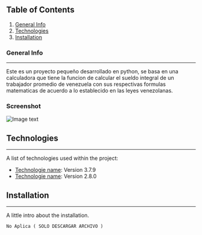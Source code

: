 ## Table of Contents
1. [General Info](#general-info)
2. [Technologies](#technologies)
3. [Installation](#installation)
### General Info
***
Este es un proyecto pequeño desarrollado en python, se basa en una calculadora que tiene la funcion
de calcular el sueldo integral de un trabajador promedio de venezuela con sus respectivas formulas 
matematicas de acuerdo a lo establecido en las leyes venezolanas.

### Screenshot
![Image text]( https://imgur.com/a/Ip7MrGY )
## Technologies
***
A list of technologies used within the project:
* [Technologie name](https://www.python.org/downloads/release/python-379/): Version 3.7.9
* [Technologie name](https://pypi.org/project/auto-py-to-exe/): Version 2.8.0
## Installation
***
A little intro about the installation. 
```
No Aplica ( SOLO DESCARGAR ARCHIVO )

```
